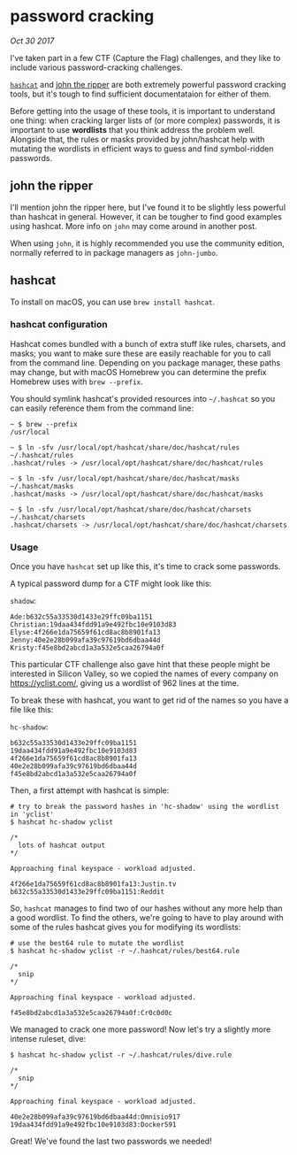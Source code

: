 # password cracking

*Oct 30 2017*

I've taken part in a few CTF (Capture the Flag) challenges, and they like to include various password-cracking challenges.

[`hashcat`](https://hashcat.net/hashcat/) and [john the ripper](https://github.com/magnumripper/JohnTheRipper) are both extremely powerful password cracking tools, but it's tough to find sufficient documentataion for either of them.

Before getting into the usage of these tools, it is important to understand one thing: when cracking larger lists of (or more complex) passwords, it is important to use **wordlists** that you think address the problem well. Alongside that, the rules or masks provided by john/hashcat help with mutating the wordlists in efficient ways to guess and find symbol-ridden passwords.

## john the ripper

I'll mention john the ripper here, but I've found it to be slightly less powerful than hashcat in general. However, it can be tougher to find good examples using hashcat. More info on `john` may come around in another post.

When using `john`, it is highly recommended you use the community edition, normally referred to in package managers as `john-jumbo`.

## hashcat

To install on macOS, you can use `brew install hashcat`.

### hashcat configuration

Hashcat comes bundled with a bunch of extra stuff like rules, charsets, and masks; you want to make sure these are easily reachable for you to call from the command line. Depending on you package manager, these paths may change, but with macOS Homebrew you can determine the prefix Homebrew uses with `brew --prefix`.

You should symlink hashcat's provided resources into `~/.hashcat` so you can easily reference them from the command line:

```
~ $ brew --prefix
/usr/local

~ $ ln -sfv /usr/local/opt/hashcat/share/doc/hashcat/rules ~/.hashcat/rules
.hashcat/rules -> /usr/local/opt/hashcat/share/doc/hashcat/rules

~ $ ln -sfv /usr/local/opt/hashcat/share/doc/hashcat/masks ~/.hashcat/masks
.hashcat/masks -> /usr/local/opt/hashcat/share/doc/hashcat/masks

~ $ ln -sfv /usr/local/opt/hashcat/share/doc/hashcat/charsets ~/.hashcat/charsets
.hashcat/charsets -> /usr/local/opt/hashcat/share/doc/hashcat/charsets
```

### Usage

Once you have `hashcat` set up like this, it's time to crack some passwords.

A typical password dump for a CTF might look like this:

`shadow`:
```
Ade:b632c55a33530d1433e29ffc09ba1151
Christian:19daa434fdd91a9e492fbc10e9103d83
Elyse:4f266e1da75659f61cd8ac8b8901fa13
Jenny:40e2e28b099afa39c97619bd6dbaa44d
Kristy:f45e8bd2abcd1a3a532e5caa26794a0f
```

This particular CTF challenge also gave hint that these people might be interested in Silicon Valley, so we copied the names of every company on https://yclist.com/, giving us a wordlist of 962 lines at the time.

To break these with hashcat, you want to get rid of the names so you have a file like this:

`hc-shadow`:
```
b632c55a33530d1433e29ffc09ba1151
19daa434fdd91a9e492fbc10e9103d83
4f266e1da75659f61cd8ac8b8901fa13
40e2e28b099afa39c97619bd6dbaa44d
f45e8bd2abcd1a3a532e5caa26794a0f
```

Then, a first attempt with hashcat is simple:

```
# try to break the password hashes in 'hc-shadow' using the wordlist in 'yclist'
$ hashcat hc-shadow yclist

/*
  lots of hashcat output
*/

Approaching final keyspace - workload adjusted.

4f266e1da75659f61cd8ac8b8901fa13:Justin.tv
b632c55a33530d1433e29ffc09ba1151:Reddit
```

So, `hashcat` manages to find two of our hashes without any more help than a good wordlist. To find the others, we're going to have to play around with some of the rules hashcat gives you for modifying its wordlists:

```
# use the best64 rule to mutate the wordlist
$ hashcat hc-shadow yclist -r ~/.hashcat/rules/best64.rule

/*
  snip
*/

Approaching final keyspace - workload adjusted.

f45e8bd2abcd1a3a532e5caa26794a0f:Cr0c0d0c
```

We managed to crack one more password! Now let's try a slightly more intense ruleset, dive:

```
$ hashcat hc-shadow yclist -r ~/.hashcat/rules/dive.rule

/*
  snip
*/

Approaching final keyspace - workload adjusted.

40e2e28b099afa39c97619bd6dbaa44d:Omnisio917
19daa434fdd91a9e492fbc10e9103d83:Docker591
```

Great! We've found the last two passwords we needed!

